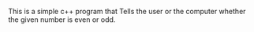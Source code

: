 This is a simple c++ program that Tells the user or the computer whether the given number is even or odd.